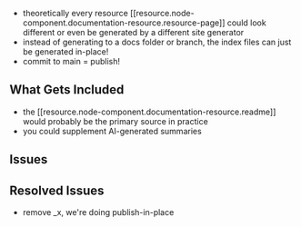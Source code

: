 
- theoretically every resource [[resource.node-component.documentation-resource.resource-page]] could look
  different or even be generated by a different site generator
- instead of generating to a docs folder or branch, the index files can just be
  generated in-place!
- commit to main = publish!

## What Gets Included

- the [[resource.node-component.documentation-resource.readme]] would probably be the primary source in practice
- you could supplement AI-generated summaries

## Issues

## Resolved Issues

- remove _x, we're doing publish-in-place